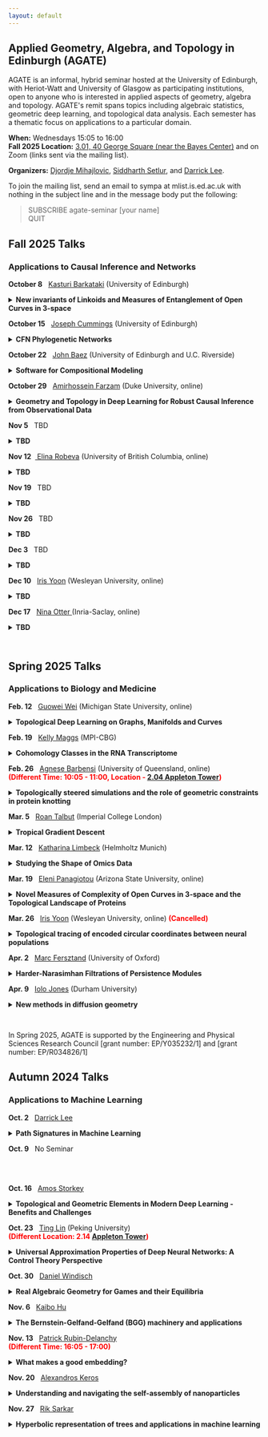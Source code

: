 ```yaml
---
layout: default
---
```


## Applied Geometry, Algebra, and Topology in Edinburgh (AGATE)

AGATE is an informal, hybrid seminar hosted at the University of Edinburgh, with Heriot-Watt and University of Glasgow as participating institutions, open to anyone who is interested in applied aspects of geometry, algebra and topology. AGATE's remit spans topics including algebraic statistics, geometric deep learning, and topological data analysis. Each semester has a thematic focus on applications to a particular domain. 

**When:** Wednesdays 15:05 to 16:00  
**Fall 2025 Location:** [3.01, 40 George Square (near the Bayes Center)](https://maps.app.goo.gl/uX44YgBUTBNniktF8) and on Zoom (links sent via the mailing list). 

**Organizers:** [Djordje Mihajlovic](https://djpm.xyz/), [Siddharth Setlur](https://siddharthsetlur.github.io/), and [Darrick Lee](https://darricklee.com/).

<!-- For the first semester, all talks will be by internal speakers. We welcome research talks and expository talks, by faculty, postdocs and students. You could tell us about your own latest paper, or something you've just read and found exciting. You could tell us the story of an interdisciplinary collaboration (what worked? what didn't?). Or you might like to give a "What is...?"-style introduction to your broad area of research. To propose a talk, email Sjoerd, Darrick or Emily. -->

To join the mailing list, send an email to sympa at mlist.is.ed.ac.uk with nothing in the subject line and in the message body put the following:

>SUBSCRIBE agate-seminar [your name]\
>QUIT


## Fall 2025 Talks
### Applications to Causal Inference and Networks

<nobr><b>October 8</b>  &nbsp; <a href="https://sites.google.com/view/kasturibarkataki/bio">Kasturi Barkataki</a> (University of Edinburgh)</nobr> 
<details style="margin-bottom:10px">
<summary><b>New invariants of Linkoids and Measures of Entanglement of Open Curves in 3-space</b></summary>
<p style="margin-left:30px;">Measuring the entanglement complexity of collections of open curves in 3-space has been an intractable, yet pressing mathematical problem, relevant to a plethora of physical systems. In this talk, we describe a novel definition of the Jones polynomial that generalises the classic Jones polynomial to collections of open curves in 3-space. More precisely, first we provide a novel definition of the Jones polynomial of linkoids (open link diagrams) and show that this is a well-defined single variable polynomial that is a topological invariant, which, for link-type linkoids, it coincides with that of the corresponding link. We will also talk about new invariants of linkoids which are introduced via a surjective map between linkoids and virtual knots. This leads to a new collection of strong invariants of linkoids that are independent of any given virtual closure.  We will show that invariants of linkoids give rise to a collection of novel measures of entanglement of open curves in 3-space, which are continuous functions of the curve coordinates and tend to their corresponding classical invariants when the endpoints of the curves tend to coincide.</p>
</details> 

<nobr><b>October 15</b>  &nbsp; <a href="https://sites.google.com/view/josephcummingsmath/home">Joseph Cummings</a> (University of Edinburgh)</nobr> 
<details style="margin-bottom:10px">
<summary><b>CFN Phylogenetic Networks</b></summary>
<p style="margin-left:30px;"> In this talk, we study the ideal of phylogenetic invariants of the Cavender-Farris-Neyman (CFN) model on a phylogenetic network with the goal of providing a description of the invariants which is useful for network inference. Our two main results are as follows: 1) the model is completely determined by its covariance matrix, and 2) the model is cut out by rank constraints on submatrices of the covariance matrix determined by the combinatorics of the underlying network.  These results hold in the level-1 case; however, we will provide several examples and some intuition for why these results may hold for more complicated networks as well. Time permitting, we will explore how this description of the model could lead to a full-fledged network reconstruction algorithm for level-1 networks. This is joint work with Elizabeth Gross, Ben Hollering, Sam Martin, and Ikenna Nometa.</p>
</details>

<nobr><b>October 22</b>  &nbsp; <a href="https://math.ucr.edu/home/baez/">John Baez</a> (University of Edinburgh and U.C. Riverside)</nobr> 
<details style="margin-bottom:10px">
<summary><b>Software for Compositional Modeling</b></summary>
<p style="margin-left:30px;">Many epidemiologists use “stock and flow diagrams” to describe ordinary differential equation (ODE) models of disease dynamics. This talk introduces the mathematics of stock and flow diagrams and two software tools for working with them. The first, called StockFlow.jl, is based on category theory and written in AlgebraicJulia. The second, called ModelCollab, runs on a web browser and serves as a graphical user interface for StockFlow.jl. Modelers often regard diagrams as an informal step toward a mathematically rigorous formulation of a model in terms of ODEs. However, stock and flow diagrams have a precise mathematical syntax. Formulating this syntax using category theory has many advantages, but I will focus on three: functorial semantics, model composition, and model stratification. This is joint work with Xiaoyan Li, Sophie Libkind, Nathaniel Osgood, Evan Patterson and Eric Redekopp.
</p>
</details>

<nobr><b>October 29</b>  &nbsp; <a href="https://scholar.google.com/citations?user=EpfaDj0AAAAJ&hl=en">Amirhossein Farzam</a> (Duke University, online)</nobr> 
<details style="margin-bottom:10px">
<summary><b>Geometry and Topology in Deep Learning for Robust Causal Inference from Observational Data</b></summary>
<p style="margin-left:30px;">Modern machine learning models demonstrate remarkable capabilities, yet understanding and improving their robustness remains an open challenge, particularly for estimating causal effects from observational data. In this talk, we explore how geometric and topological tools can elucidate and enhance robustness in deep learning methods for causal inference without requiring ground-truth. We begin by establishing a theoretical connection between network geometry and causal inference reliability. By linking distributional and perturbation robustness, we show that the Ricci curvature of networked treatment units predicts the stability of causal estimates. This insight not only reveals why certain network neighborhoods yield unreliable estimates but also informs practical techniques for obtaining more accurate estimates. Building on this theme, we also explore how topological summaries enhance treatment effect estimation under noisy observations. By incorporating persistence diagrams into representation balancing, we achieve improved robustness to both Gaussian and heavy-tailed noise. Our analysis identifies conditions under which topological features provide superior metric stability, leading to a topology-aware treatment effect estimation framework that improves robustness while maintaining performance. Together, these works demonstrate how geometric and topological perspectives provide both theoretical understanding and practical tools for achieving robust causal inference in challenging real-world settings.</p>
</details>

<nobr><b>Nov 5</b>  &nbsp; TBD</nobr> 
<details style="margin-bottom:10px">
<summary><b>TBD</b></summary>
<p style="margin-left:30px;">TBD</p>
</details>

<nobr><b>Nov 12</b>  &nbsp;<a href="https://personal.math.ubc.ca/~erobeva/"> Elina Robeva</a> (University of British Columbia, online)</nobr> 
<details style="margin-bottom:10px">
<summary><b>TBD</b></summary>
<p style="margin-left:30px;">TBD</p>
</details>

<nobr><b>Nov 19</b>  &nbsp; TBD</nobr> 
<details style="margin-bottom:10px">
<summary><b>TBD</b></summary>
<p style="margin-left:30px;">TBD</p>
</details>

<nobr><b>Nov 26</b>  &nbsp; TBD</nobr> 
<details style="margin-bottom:10px">
<summary><b>TBD</b></summary>
<p style="margin-left:30px;">TBD</p>
</details>

<nobr><b>Dec 3</b>  &nbsp; TBD</nobr> 
<details style="margin-bottom:10px">
<summary><b>TBD</b></summary>
<p style="margin-left:30px;">TBD</p>
</details>

<nobr><b>Dec 10</b>  &nbsp; <a href="https://irisyoon.com/">Iris Yoon</a> (Wesleyan University, online)</nobr>
<details style="margin-bottom:10px">
<summary><b>TBD</b></summary>
<p style="margin-left:30px;"> TBD</p>
</details>

<nobr><b>Dec 17</b>  &nbsp; <a href= "https://www.ninaotter.com"> Nina Otter </a> (Inria-Saclay, online)</nobr> 
<details style="margin-bottom:10px">
<summary><b>TBD</b></summary>
<p style="margin-left:30px;">TBD</p>
</details>
<br>

## Spring 2025 Talks
### Applications to Biology and Medicine

<nobr><b>Feb. 12</b>  &nbsp; <a href="https://users.math.msu.edu/users/weig/">Guowei Wei</a> (Michigan State University, online)</nobr> 
<details style="margin-bottom:10px">
<summary><b>Topological Deep Learning on Graphs, Manifolds and Curves</b></summary>
<p style="margin-left:30px;"> In the past few years, topological deep learning (TDL), a term coined by us in 2017, has become an emerging paradigm in artificial intelligence (AI) and data science. TDL is built on persistent homology (PH), a vital tool in topological data analysis (TDA) that bridges the gap between complex geometry and abstract topology through multiscale analysis. While TDA has made huge strides in a wide variety of scientific and engineering disciplines, it has many limitations. I will discuss our recent effort in extending the scope of TDA from graphs to manifolds and curves, through new formulations from algebraic topology, geometric topology, and differential topology. I will also discuss how TDL achieved its victories in worldwide annual competitions in computer-aided drug design, discovered SARS-CoV-2 evolutionary mechanism, and accurately predicted emerging dominant viral variants.</p>
</details>

<nobr><b>Feb. 19</b>  &nbsp; <a href="https://sites.google.com/view/kelly-maggs">Kelly Maggs</a> (MPI-CBG)</nobr> 
<details style="margin-bottom:10px">
<summary><b>Cohomology Classes in the RNA Transcriptome</b></summary>
<p style="margin-left:30px;">  In this talk, I will discuss the use of persistent cohomology to detect circular structure in scRNA-seq data, which we will use to define a system of statistically enriching gene sets for circular structure. We will also develop a differential form-based technique for estimating the phase of genes exhibiting cyclic expression patterns. I will present this applied to real datasets studying the cell cycle, tissue re-generation and senescence in diverse experimental conditions.</p> 
</details>

<nobr><b>Feb. 26</b>  &nbsp; <a href="https://sites.google.com/view/agnesebarbensi/home">Agnese Barbensi</a> (University of Queensland, online)</nobr> 
<nobr><span style="color: red;"><b>(Different Time: 10:05 - 11:00, Location - <a href="https://maps.app.goo.gl/zvDpZfULBhZHFmYbA">2.04 Appleton Tower</a>)</b></span></nobr>
<details style="margin-bottom:10px">
<summary><b>Topologically steered simulations and the role of geometric constraints in protein knotting</b></summary>
<p style="margin-left:30px;">  We introduce a method to determine the optimal pathway by which a polymer may knot or unknot, while subject to a given set of physics, and we investigate the effect of imposing geometric constraints. We show that with protein-like geometric constraints, the frequency of twist knots increases, similar to the observed abundance of twist knots in protein structures. This is joint work with A.Klotz and D.Goundaroulis.</p>
</details>

<nobr><b>Mar. 5</b>  &nbsp; <a href="https://sites.google.com/view/roantalbut/home">Roan Talbut</a> (Imperial College London)</nobr>
<details style="margin-bottom:10px">
<summary><b>Tropical Gradient Descent</b></summary>
<p style="margin-left:30px;"> The field of tropical statistics - motivated by the identification of the tropical Grassmannian and the space of phylogenetic trees - has produced a range of unconstrained optimisation problems over the tropical projective torus. We will review the types of convexity exhibited by tropical loss functions in statistics, and we propose a new gradient descent method for solving tropical optimisation problems. Theoretical results establish global solvability for tropically star-quasi-convex problems, and numerical experiments demonstrate the method's superior performance over classical descent for tropical optimisation problems which exhibit tropical quasi-convexity but not classical convexity. Notably, tropical gradient descent seamlessly integrates into advanced optimisation methods, such as Adam, offering improved overall performance.</p>
</details>

<nobr><b>Mar. 12</b>  &nbsp; <a href="https://limbeckkat.github.io/">Katharina Limbeck</a> (Helmholtz Munich)</nobr>
<details style="margin-bottom:10px">
<summary><b>Studying the Shape of Omics Data</b></summary>
<p style="margin-left:30px;"> This seminar explores geometric and topological approaches for analysing omics data across multiple scales, focusing on two case studies. First, we identify spatial patterns in transcriptomics data using persistent homology. Specifically, we leverage functional summaries to perform permutation testing for spatial randomness in gene expression values. Our approach offers greater robustness and accuracy than alternative methods for detecting spatial dependence. Second, we examine metric space magnitude, a recently established geometric invariant that summarises the effective size and diversity of a space. Applied to cancer genomics, magnitude quantifies tumour genomic heterogeneity, a key factor in cancer progression and clinical outcomes, and distinguishes cancer subtypes based on copy-number alterations. These case studies demonstrate the power of using multi-scale geometric descriptors, namely persistent homology and magnitude, within a statistical framework to uncover meaningful structure in complex omics data.</p>
</details>

<nobr><b>Mar. 19</b>  &nbsp; <a href="https://www.elenipanagiotou.com/">Eleni Panagiotou</a> (Arizona State University, online)</nobr>
<details style="margin-bottom:10px">
<summary><b>Novel Measures of Complexity of Open Curves in 3-space and the Topological Landscape of Proteins</b></summary>
<p style="margin-left:30px;"> Filamentous material may exhibit structure dependent material properties and function that depends on their entanglement. Even though intuitively entanglement is often understood in terms of knotting or linking, many of the filamentous systems in the natural world are not mathematical knots or links.  In this talk we will introduce a novel framework in knot theory that can characterize the complexity of (collections of) open curves in 3-space in general. This leads to novel metrics of entanglement of open curves in 3-space that generalize classical topological invariants, like, for example, the Jones polynomial and Vassiliev invariants. For open curves, these are continuous functions of the curve coordinates and tend to topological invariants of classical knots and links when the endpoints of the curves tend to coincide. We will apply our methods to proteins and we will show that these enable us to create a new framework for understanding protein folding, which is validated by experimental data.  Using the topological landscape of proteins, we show that the static native state geometry and topology reflects protein evolution dynamics. These results suggest that these topological metrics could serve as valuable reaction coordinates, bridging the gap between protein structure topology and dynamics for the first time.</p>
</details>

<nobr><b>Mar. 26</b>  &nbsp; <a href="https://irisyoon.com/">Iris Yoon</a> (Wesleyan University, online)</nobr>
<nobr><span style="color: red;"><b>(Cancelled)</b></span></nobr>
<details style="margin-bottom:10px">
<summary><b>Topological tracing of encoded circular coordinates between neural populations</b></summary>
<p style="margin-left:30px;"> Recent developments in in vivo neuroimaging in animal models have made possible the study of information coding in large populations of neurons and even how that coding evolves in different neural systems. Topological methods, in particular, are effective at detecting periodic, quasi-periodic, or circular features in neural systems. Once we detect the presence of circular structures, we face the problem of assigning semantics: what do the circular structures in a neural population encode? Are they reflections of an underlying physiological activity, or are they driven by an external stimulus? If so, which specific features of the stimulus are encoded by the neurons? To address this problem, we introduced the method of analogous bars (Yoon, Ghrist, Giusti 2023). Given two related systems, say a stimulus system and a neural population, or two related neural populations, we utilize the dissimilarity between the two systems and Dowker complexes to find shared features between the two systems. We then leverage this information to identify related features between the two systems. In this talk, I will briefly explain the mathematics underlying the analogous bars method. I will then present applications of the method in studying neural population coding and propagation on simulated and experimental datasets. This work is joint work with Gregory Henselman-Petrusek, Robert Ghrist, Spencer Smith, Yiyi Yu, and Chad Giusti.</p>
</details>

<nobr><b>Apr. 2</b>  &nbsp; <a href="https://people.maths.ox.ac.uk/fersztand/">Marc Fersztand</a> (University of Oxford)</nobr>
<details style="margin-bottom:10px">
<summary><b>Harder-Narasimhan Filtrations of Persistence Modules</b></summary>
<p style="margin-left:30px;"> The Harder-Narasimhan types are a family of discrete isomorphism invariants for representations of finite quivers. We evaluate their discriminating power in the context of persistence modules over a finite poset, including multiparameter persistence modules (over a finite grid). In particular, we introduce the skyscraper invariant and proved amongst other that it is strictly finer than the rank invariant and incomparable with the generalised rank invariant. In order to study the stability of the skyscraper invariant, we extend its definition from the finite to the infinite setting and consider multiparameter persistence modules over Z^n and R^n. We then establish an erosion-type stability result for the skyscraper invariant in this setting. This talk is based on the content of the articles 10.1112/tlm3.70003 (with E. Jacquard, V. Nanda and U. Tillmann) and arXiv:2406.05069.</p>
</details>

<nobr><b>Apr. 9</b>  &nbsp; <a href="https://www.iolojones.co.uk">Iolo Jones</a> (Durham University)</nobr>
<details style="margin-bottom:10px">
<summary><b>New methods in diffusion geometry</b></summary>
<p style="margin-left:30px;"> Diffusion geometry is a new framework for geometric and topological data analysis that defines Riemannian geometry for probability spaces. This lets us apply the huge wealth of theory and methods from classical differential geometry as tools for data analysis. In this talk, I will outline the basic theory of diffusion geometry, like the construction of vector fields and differential forms. I will also survey a range of new data analysis tools, including vector calculus, solving spatial PDEs on data, finding integral curves and geodesics, and finding circular coordinates for de Rham cohomology classes. In the very special case of data from manifolds, we can compute the curvature tensors and dimension. These methods are highly robust to noise and fast to compute when compared with comparable methods like persistent homology.</p>
</details>

<br>
<br>
In Spring 2025, AGATE is supported by the Engineering and Physical Sciences Research Council [grant number: EP/Y035232/1] and [grant number: EP/R034826/1]
<br>



## Autumn 2024 Talks
### Applications to Machine Learning
<nobr><b>Oct. 2</b>  &nbsp; <a href="https://darricklee.com/">Darrick Lee</a></nobr>
<details style="margin-bottom:10px">
<summary><b>Path Signatures in Machine Learning </b></summary>
<p style="margin-left:30px;"> The path signature is a way to represent a path as an infinite sequence of tensors. We provide a high level introduction to signatures, highlighting the algebraic and geometric aspects of this construction, and discuss how this can be used to study sequences (time series) in machine learning.</p>
</details>


<nobr><b>Oct. 9</b>  &nbsp; No Seminar  
 
<br>
<br>

<nobr><b>Oct. 16</b>  &nbsp; <a href="https://homepages.inf.ed.ac.uk/amos/">Amos Storkey</a></nobr>
<details style="margin-bottom:10px">
<summary><b>Topological and Geometric Elements in Modern Deep Learning - Benefits and Challenges</b></summary>
<p style="margin-left:30px;"> This talk will take a simple introduction to machine learning, especially as used in computer vision. We then go on to see the different ways issues of geometry and topology turn up and are handled within the field. We examine the promise, in terms of generalisation, that building geometric understanding adds to a model. At the same time we recognise the challenges that imposing a rigid abstract geometry on a real world space can bring. I will give one example of our work decomposing structure and motion using a Hamiltonian model structure, before opening things up for discussion as to what the future opportunities are.</p>
</details>


<nobr><b>Oct. 23</b>  &nbsp; <a href="https://alisomia.github.io/website/">Ting Lin</a></nobr> (Peking University)
<br>
<span style="color: red;"><b>(Different Location: 2.14 <a href="    ">Appleton Tower</a>)</b></span> 
<details style="margin-bottom:10px">
<summary><b>Universal Approximation Properties of Deep Neural Networks: A Control Theory Perspective</b></summary>
<p style="margin-left:30px;"> In this talk, I will discuss the approximation properties of deep neural networks, with a particular focus on residual-type structures, a popular architecture in deep learning. We will conceptualize ResNet as a continuous control system, specifically as a parametric dynamical system. Based on this framework, we will explore the universal approximation and interpolation properties of deep neural networks. We show that any nonlinear activation function can have universal approximation property. Furthermore, we will discuss extensions to symmetric cases, including permutation and translation invariance, which are useful in scientific computing. This is based on joint work with Jingpu Cheng (NUS), Qianxiao Li (NUS), and Zuowei Shen (NUS).</p>
</details>

<nobr><b>Oct. 30</b>  &nbsp; <a href="https://sites.google.com/view/danielwindisch">Daniel Windisch</a></nobr>
<details style="margin-bottom:10px">
<summary><b>Real Algebraic Geometry for Games and their Equilibria</b></summary>
<p style="margin-left:30px;"> The classical notion of Nash equilibria imposes the somewhat unnatural assumption of independent non-cooperative acting on the players of a game. In 2005, the philosopher Wolfgang Spohn introduced a new concept, called dependency equilibria, that also takes into consideration cooperation of the players. Dependency equilibria are, however, much more involved from a mathematical viewpoint.
 
This talk will give the necessary background in game theory and will show how basic (real) algebraic geometry can be used to study dependency equilibria and game theoretical questions in general. It is based on joint work with Irem Portakal.</p>
</details>

<nobr><b>Nov. 6</b>  &nbsp; <a href="https://kaibohu.github.io/">Kaibo Hu</a></nobr>
<details style="margin-bottom:10px">
<summary><b>The Bernstein-Gelfand-Gelfand (BGG) machinery and applications</b></summary>
<p style="margin-left:30px;">  In this talk, we first review the de Rham complex and the finite element exterior calculus, a cohomological framework for structure-preserving discretisation of PDEs. From de Rham complexes, we derive other complexes with applications in elasticity, geometry and general relativity. Algebraic structures (information on cohomology) imply a number of analytic results, such as the Hodge-Helmholtz decomposition, Poincaré-Korn inequalities and compactness. The derivation, inspired by the Bernstein-Gelfand-Gelfand (BGG) construction, also provides a general machinery to establish results for tensor-valued problems (e.g., elasticity) from de Rham complexes (e.g., electromagnetism and fluid mechanics). We discuss some applications in this direction, including the construction of bounded homotopy operators (Poincaré integrals) and finite elements.</p>
</details>

<nobr><b>Nov. 13</b>  &nbsp; <a href="https://www.maths.ed.ac.uk/~prd/index.html">Patrick Rubin-Delanchy</a></nobr>
<br>
<span style="color: red;"><b>(Different Time: 16:05 - 17:00)</b></span>
<details style="margin-bottom:10px">
<summary><b>What makes a good embedding?</b></summary>
<p style="margin-left:30px;"> Embeddings are continuous vector representations of entities, such as words or nodes, perhaps most widely known for their role in modern AI systems such as large language models.
 
In this talk I consider a different goal, which is statistical analysis, or the creation of knowledge. An embedding is an instrument which allows us to observe complex, unstructured, or otherwise intractable data, in a way that we can use.
 
In embeddings, simple statistical models are tenable; concepts like similarity, or trend, have a `shape’; abstract notions such as political opinion, the health of a patient, the function of a cell, can be made geometric and measurable; and we can uncover truths that could have seemed completely absent from the raw data.
 
I illustrate these points with new theory connecting statistical models, embeddings and the manifold hypothesis, and with motivating problems in science, security, and recent work with Southmead hospital at Bristol.
 
We welcome feedback on our codebase, pyemb, a work in progress implementing these ideas: https://pyemb.github.io/pyemb/html/index.html</p>
</details>

<nobr><b>Nov. 20</b>  &nbsp; <a href="https://www.linkedin.com/in/alexdkeros/">Alexandros Keros</a></nobr>
<details style="margin-bottom:10px">
<summary><b>Understanding and navigating the self-assembly of nanoparticles</b></summary>
<p style="margin-left:30px;"> Material synthesis though nanoparticle self-assembly enables the creation of specialized structures with transformative applications in engineering and biology. However, efficient and robust control of the assembly process, and prediction of macro-scale properties, are obstructed by the inherent stochasticity and complexity of particle dynamics. I will review topological and geometric methods for characterising particle configurations in the context of material science, and explore learning and control approaches for steering their dynamics.</p>
</details>

<nobr><b>Nov. 27</b>  &nbsp; <a href="https://homepages.inf.ed.ac.uk/rsarkar/">Rik Sarkar</a></nobr>
<details style="margin-bottom:10px">
<summary><b>Hyperbolic representation of trees and applications in machine learning</b></summary>
<p style="margin-left:30px;"> Hyperbolic geometry has recently become an increasingly important topic in machine learning due to its usefulness in representing hierarchies, graphs and other types of non-euclidean data. In this talk we will discuss hyperbolic geometry and a theorem that any tree can be embedded in the hyperbolic plane with arbitrarily low distortion. Then we will review how similar ideas are used in several areas of machine learning. </p>
</details>


